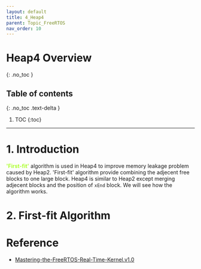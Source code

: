 ```yaml
---
layout: default
title: 4_Heap4
parent: Topic_FreeRTOS
nav_order: 10
---
```


# Heap4 Overview
{: .no_toc }

## Table of contents
{: .no_toc .text-delta }

1. TOC
{:toc}

---

# 1. Introduction
<b><span style="color:Greenyellow">'First-fit'</span></b> algorithm is used in Heap4 to improve memory leakage problem caused by Heap2. 'First-fit' algorithm provide combining the adjecent free blocks to one large block. Heap4 is similar to Heap2 except merging adjecent blocks and the position of `xEnd` block.  We will see how the algorithm works.

# 2. First-fit Algorithm


# Reference
- [Mastering-the-FreeRTOS-Real-Time-Kernel.v1.0]

[HeapMemoryManagement]: http://127.0.0.1:4000/docs/MasteringFreeRTOS/1_HeapMemoryManagement/
[Mastering-the-FreeRTOS-Real-Time-Kernel.v1.0]:https://github.com/FreeRTOS/FreeRTOS-Kernel-Book/blob/main/booktitle.md